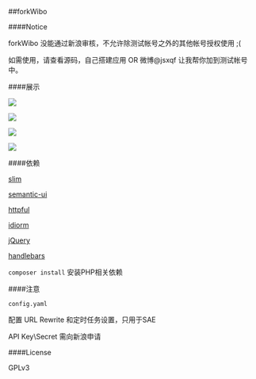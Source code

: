 ##forkWibo

####Notice

forkWibo 没能通过新浪审核，不允许除测试帐号之外的其他帐号授权使用 ;(

如需使用，请查看源码，自己搭建应用 OR 微博@jsxqf 让我帮你加到测试帐号中。

####展示

![](screenshots/QQ2014021-4.png)

![](screenshots/QQ2014021-1.png)

![](screenshots/QQ2014021-2.png)

![](screenshots/QQ2014021-3.png)

####依赖

[slim](https://github.com/codeguy/Slim)
	
[semantic-ui](https://github.com/semantic-org/semantic-ui/)
	
[httpful](https://github.com/nategood/httpful)
	
[idiorm](https://github.com/j4mie/idiorm)
	
[jQuery](https://github.com/jquery/jquery)
	
[handlebars](https://github.com/wycats/handlebars.js)
	
`composer install` 安装PHP相关依赖

####注意

`config.yaml`

配置 URL Rewrite 和定时任务设置，只用于SAE

API Key\Secret 需向新浪申请

####License

GPLv3


